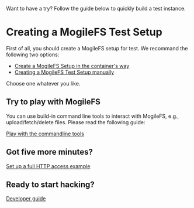 Want to have a try? Follow the guide below to quickly build a test instance.

# Creating a MogileFS Test Setup #

First of all, you should create a MogileFS setup for test. We recommand the following two options: 
* [Create a MogileFS Setup in the container's way](InstallOnDocker.md) 
* [Creating a MogileFS Test Setup manually](InstallForTest.md)

Choose one whatever you like.

## Try to play with MogileFS ##

You can use build-in command line tools to interact with MogileFS, e.g., upload/fetch/delete files. Please read the following guide:

[Play with the commandline tools](CommandlineUsage.md)

## Got five **more** minutes? ##

[Set up a full HTTP access example](AppExample.md)

## Ready to start hacking? ##

[Developer guide](DeveloperGuide.md)

